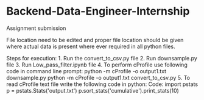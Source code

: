 # Backend-Data-Engineer-Internship
Assignment submission

File location need to be edited and proper file location should be given where actual data is present where ever required in all python files.

Steps for execution:
     1. Run the convert_to_csv.py file
     2. Run downsample.py file
     3. Run Low_pass_filter.ipynb file
     4. To perform cProfile use following code in command line prompt:
            python -m cProfile -o output1.txt downsample.py
            python -m cProfile -o output1.txt convert_to_csv.py
     5. To read cProfile text file write the following code in python:
         Code:
              import pstats
              p = pstats.Stats('output.txt')
              p.sort_stats('cumulative').print_stats(10)
              
